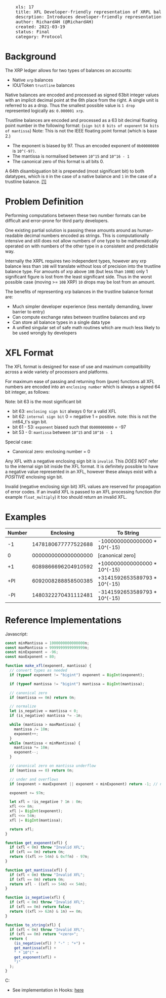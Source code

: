 <pre>
    xls: 17
    title: XFL Developer-friendly representation of XRPL balances
    descrption: Introduces developer-friendly representation of XRPL balances.
    author: RichardAH (@RichardAH)
    created: 2021-03-19
    status: Final
    category: Protocol
</pre>

# Background

The XRP ledger allows for two types of balances on accounts:

- Native `xrp` balances
- IOU/Token `trustline` balances

Native balances are encoded and processed as signed 63bit integer values with an implicit decimal point at the 6th place from the right. A single unit is referred to as a drop. Thus the smallest possible value is `1 drop` represented logically as: `0.000001 xrp`.

Trustline balances are encoded and processed as a 63 bit decimal floating point number in the following format:
{`sign bit` `8 bits of exponent` `54 bits of mantissa`}
Note: This is not the IEEE floating point format (which is base 2.)

- The exponent is biased by 97. Thus an encoded exponent of `0b00000000` is `10^(-97)`.
- The mantissa is normalised between `10^15` and `10^16 - 1`
- The canonical zero of this format is all bits 0.

A 64th disambiguation bit is prepended (most significant bit) to both datatypes, which is `0` in the case of a native balance and `1` in the case of a trustline balance. [[1]](https://xrpl.org/serialization.html#amount-fields)

# Problem Definition

Performing computations between these two number formats can be difficult and error-prone for third party developers.

One existing partial solution is passing these amounts around as human-readable decimal numbers encoded as strings. This is computationally intensive and still does not allow numbers of one type to be mathematically operated on with numbers of the other type in a consistent and predictable way.

Internally the XRPL requires two independent types, however any xrp balance less than `10B` will translate without loss of precision into the trustline balance type. For amounts of xrp above `10B` (but less than `100B`) only 1 significant figure is lost from the least significant side. Thus in the worst possible case (moving >= `10B` XRP) `10` drops may be lost from an amount.

The benefits of representing xrp balances in the trustline balance format are:

- Much simpler developer experience (less mentally demanding, lower barrier to entry)
- Can compute exchange rates between trustline balances and xrp
- Can store all balance types in a single data type
- A unified singular set of safe math routines which are much less likely to be used wrongly by developers

# XFL Format

The XFL format is designed for ease of use and maximum compatibility across a wide variety of processors and platforms.

For maximum ease of passing and returning from (pure) functions all XFL numbers are encoded into an `enclosing number` which is always a signed 64 bit integer, as follows:

Note: bit 63 is the most significant bit

- bit 63: `enclosing sign bit` always 0 for a valid XFL
- bit 62: `internal sign bit` 0 = negative 1 = positive. note: this is not the int64_t's sign bit.
- bit 61 - 53: `exponent` biased such that `0b000000000` = -97
- bit 53 - 0: `mantissa` between `10^15` and `10^16 - 1`

Special case:

- Canonical zero: enclosing number = 0

Any XFL with a negative enclosing sign bit is `invalid`. This _DOES NOT_ refer to the internal sign bit inside the XFL format. It is definitely possible to have a negative value represented in an XFL, however these always exist with a _POSITIVE_ enclosing sign bit.

Invalid (negative enclosing sign bit) XFL values are reserved for propagation of error codes. If an invalid XFL is passed to an XFL processing function (for example `float_multiply`) it too should return an invalid XFL.

# Examples

| Number | Enclosing           | To String                     |
| ------ | ------------------- | ----------------------------- |
| -1     | 1478180677777522688 | -1000000000000000 \* 10^(-15) |
| 0      | 0000000000000000000 | [canonical zero]              |
| +1     | 6089866696204910592 | +1000000000000000 \* 10^(-15) |
| +PI    | 6092008288858500385 | +3141592653589793 \* 10^(-15) |
| -PI    | 1480322270431112481 | -3141592653589793 \* 10^(-15) |

# Reference Implementations

Javascript:

```js
const minMantissa = 1000000000000000n;
const maxMantissa = 9999999999999999n;
const minExponent = -96;
const maxExponent = 80;

function make_xfl(exponent, mantissa) {
  // convert types as needed
  if (typeof exponent != "bigint") exponent = BigInt(exponent);

  if (typeof mantissa != "bigint") mantissa = BigInt(mantissa);

  // canonical zero
  if (mantissa == 0n) return 0n;

  // normalize
  let is_negative = mantissa < 0;
  if (is_negative) mantissa *= -1n;

  while (mantissa > maxMantissa) {
    mantissa /= 10n;
    exponent++;
  }
  while (mantissa < minMantissa) {
    mantissa *= 10n;
    exponent--;
  }

  // canonical zero on mantissa underflow
  if (mantissa == 0) return 0n;

  // under and overflows
  if (exponent > maxExponent || exponent < minExponent) return -1; // note this is an "invalid" XFL used to propagate errors

  exponent += 97n;

  let xfl = !is_negative ? 1n : 0n;
  xfl <<= 8n;
  xfl |= BigInt(exponent);
  xfl <<= 54n;
  xfl |= BigInt(mantissa);

  return xfl;
}

function get_exponent(xfl) {
  if (xfl < 0n) throw "Invalid XFL";
  if (xfl == 0n) return 0n;
  return ((xfl >> 54n) & 0xffn) - 97n;
}

function get_mantissa(xfl) {
  if (xfl < 0n) throw "Invalid XFL";
  if (xfl == 0n) return 0n;
  return xfl - ((xfl >> 54n) << 54n);
}

function is_negative(xfl) {
  if (xfl < 0n) throw "Invalid XFL";
  if (xfl == 0n) return false;
  return ((xfl >> 62n) & 1n) == 0n;
}

function to_string(xfl) {
  if (xfl < 0n) throw "Invalid XFL";
  if (xfl == 0n) return "<zero>";
  return (
    (is_negative(xfl) ? "-" : "+") +
    get_mantissa(xfl) +
    " * 10^(" +
    get_exponent(xfl) +
    ")"
  );
}
```

C:

- See implementation in Hooks: [here](https://github.com/RichardAH/rippled-hooks/blob/6b132d6d1382e3ee61e6759cecad36f08b9e665f/src/ripple/app/tx/impl/applyHook.cpp#L86)
